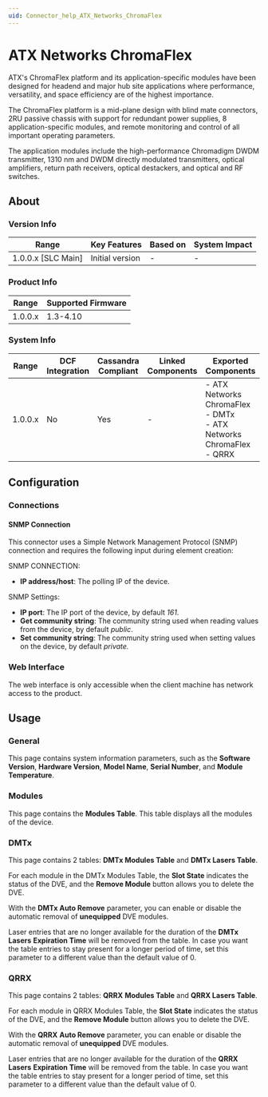 ```yaml
---
uid: Connector_help_ATX_Networks_ChromaFlex
---
```


# ATX Networks ChromaFlex

ATX's ChromaFlex platform and its application-specific modules have been designed for headend and major hub site applications where performance, versatility, and space efficiency are of the highest importance.

The ChromaFlex platform is a mid-plane design with blind mate connectors, 2RU passive chassis with support for redundant power supplies, 8 application-specific modules, and remote monitoring and control of all important operating parameters.

The application modules include the high-performance Chromadigm DWDM transmitter, 1310 nm and DWDM directly modulated transmitters, optical amplifiers, return path receivers, optical destackers, and optical and RF switches.

## About

### Version Info

| Range                | Key Features     | Based on     | System Impact     |
|----------------------|------------------|--------------|-------------------|
| 1.0.0.x \[SLC Main\] | Initial version  | \-           | \-                |

### Product Info

| Range     | Supported Firmware     |
|-----------|------------------------|
| 1.0.0.x   | 1.3-4.10               |

### System Info

| **Range** | **DCF Integration** | **Cassandra Compliant** | **Linked Components** | **Exported Components**                                                                                                                                                                        |
|-----------|---------------------|-------------------------|-----------------------|------------------------------------------------------------------------------------------------------------------------------------------------------------------------------------------------|
| 1.0.0.x   | No                  | Yes                     | \-                    | \- ATX Networks ChromaFlex - DMTx <br>- ATX Networks ChromaFlex - QRRX |

## Configuration

### Connections

#### SNMP Connection

This connector uses a Simple Network Management Protocol (SNMP) connection and requires the following input during element creation:

SNMP CONNECTION:

- **IP address/host**: The polling IP of the device.

SNMP Settings:

- **IP port**: The IP port of the device, by default *161*.
- **Get community string**: The community string used when reading values from the device, by default *public*.
- **Set community string**: The community string used when setting values on the device, by default *private.*

### Web Interface

The web interface is only accessible when the client machine has network access to the product.

## Usage

### General

This page contains system information parameters, such as the **Software Version**, **Hardware Version**, **Model Name**, **Serial Number**, and **Module Temperature**.

### Modules

This page contains the **Modules Table**. This table displays all the modules of the device.

### DMTx

This page contains 2 tables: **DMTx Modules Table** and **DMTx Lasers Table**.

For each module in the DMTx Modules Table, the **Slot State** indicates the status of the DVE, and the **Remove Module** button allows you to delete the DVE.

With the **DMTx Auto Remove** parameter, you can enable or disable the automatic removal of **unequipped** DVE modules.

Laser entries that are no longer available for the duration of the **DMTx Lasers** **Expiration Time** will be removed from the table. In case you want the table entries to stay present for a longer period of time, set this parameter to a different value than the default value of 0.

### QRRX

This page contains 2 tables: **QRRX** **Modules Table** and **QRRX Lasers Table**.

For each module in QRRX Modules Table, the **Slot State** indicates the status of the DVE, and the **Remove Module** button allows you to delete the DVE.

With the **QRRX** **Auto Remove** parameter, you can enable or disable the automatic removal of **unequipped** DVE modules.

Laser entries that are no longer available for the duration of the **QRRX** **Lasers** **Expiration Time** will be removed from the table. In case you want the table entries to stay present for a longer period of time, set this parameter to a different value than the default value of 0.
